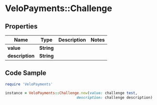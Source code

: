 # VeloPayments::Challenge

## Properties

Name | Type | Description | Notes
------------ | ------------- | ------------- | -------------
**value** | **String** |  | 
**description** | **String** |  | 

## Code Sample

```ruby
require 'VeloPayments'

instance = VeloPayments::Challenge.new(value: challenge test,
                                 description: challenge description)
```


